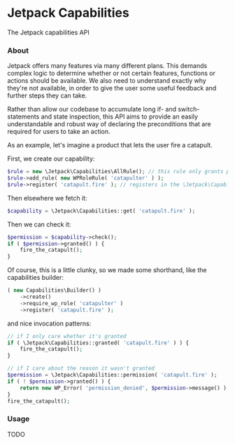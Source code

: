# Jetpack Capabilities

The Jetpack capabilities API

### About

Jetpack offers many features via many different plans. This demands complex logic to determine whether or not certain features, functions or actions should be available. We also need to understand exactly why they're not available, in order to give the user some useful feedback and further steps they can take.

Rather than allow our codebase to accumulate long if- and switch- statements and state inspection, this API aims to provide an easily understandable and robust way of declaring the preconditions that are required for users to take an action.

As an example, let's imagine a product that lets the user fire a catapult.

First, we create our capability:

```php
$rule = new \Jetpack\Capabilities\AllRule(); // this rule only grants permission if all the sub-rules are granted
$rule->add_rule( new WPRoleRule( 'catapulter' ) );
$rule->register( 'catapult.fire' ); // registers in the \Jetpack\Capabilities class
```

Then elsewhere we fetch it:

```php
$capability = \Jetpack\Capabilities::get( 'catapult.fire' );
```

Then we can check it:

```php
$permission = $capability->check();
if ( $permission->granted() ) {
	fire_the_catapult();
}
```

Of course, this is a little clunky, so we made some shorthand, like the capabilities builder:

```php
( new Capabilities\Builder() )
	->create()
	->require_wp_role( 'catapulter' )
	->register( 'catapult.fire' );
```

and nice invocation patterns:

```php
// if I only care whether it's granted
if ( \Jetpack\Capabilities::granted( 'catapult.fire' ) ) {
	fire_the_catapult();
}
```

```php
// if I care about the reason it wasn't granted
$permission = \Jetpack\Capabilities::permission( 'catapult.fire' );
if ( ! $permission->granted() ) {
	return new WP_Error( 'permission_denied', $permission->message() );
}
fire_the_catapult();
```

### Usage

TODO
